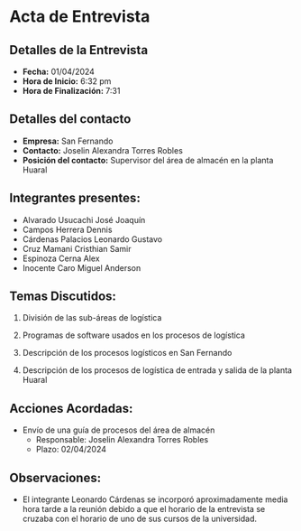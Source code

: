 # Acta de Entrevista

## Detalles de la Entrevista

- **Fecha:** 01/04/2024
- **Hora de Inicio:** 6:32 pm
- **Hora de Finalización:** 7:31

## Detalles del contacto

- **Empresa:** San Fernando
- **Contacto:** Joselin Alexandra Torres Robles
- **Posición del contacto:** Supervisor del área de almacén en la planta Huaral

## Integrantes presentes:

- Alvarado Usucachi José Joaquín
- Campos Herrera Dennis
- Cárdenas Palacios Leonardo Gustavo
- Cruz Mamani Cristhian Samir
- Espinoza Cerna Alex
- Inocente Caro Miguel Anderson

## Temas Discutidos:

1. División de las sub-áreas de logística
   
2. Programas de software usados en los procesos de logística

3. Descripción de los procesos logísticos en San Fernando
   
4. Descripción de los procesos de logística de entrada y salida de la planta Huaral
   
## Acciones Acordadas:

- Envío de una guía de procesos del área de almacén
  - Responsable: Joselin Alexandra Torres Robles
  - Plazo: 02/04/2024

## Observaciones:

- El integrante Leonardo Cárdenas se incorporó aproximadamente media hora tarde a la reunión debido a que el horario de la entrevista se cruzaba con el horario de uno de sus cursos de la universidad.
